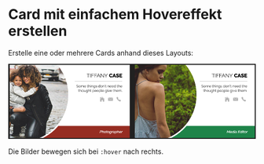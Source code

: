 # Card mit einfachem Hovereffekt erstellen

Erstelle eine oder mehrere Cards anhand dieses Layouts:

![Card mit animiertem Bild](card-2.png)

Die Bilder bewegen sich  bei `:hover` nach rechts.
